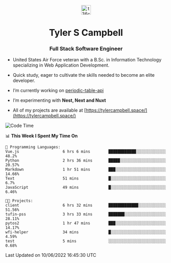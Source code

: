 <p align="center">
<a href="https://www.linkedin.com/in/t36campbell" target="blank"><img align="center" src="https://ik.imagekit.io/t36campbell/Portfolio/linkedin.png.original_m8bbGgPh6.png" alt="t36campbell" height="30" width="30" /></a>
</p>
<h1 align="center">Tyler S Campbell</h1>
<h3 align="center">Full Stack Software Engineer</h3>

* United States Air Force veteran with a B.Sc. in Information Technology specializing in Web Application Development. 

* Quick study, eager to cultivate the skills needed to become an elite developer.

* I’m currently working on [periodic-table-api](https://github.com/t36campbell/periodic-table-api)

* I’m experimenting with **Nest, Next and Nuxt**

* All of my projects are available at [https://tylercampbell.space/](https://tylercampbell.space/)

<!--START_SECTION:waka-->
![Code Time](http://img.shields.io/badge/Code%20Time-1%2C654%20hrs%209%20mins-blue)

📊 **This Week I Spent My Time On** 

```text
💬 Programming Languages: 
Vue.js                   6 hrs 6 mins        ████████████░░░░░░░░░░░░░   48.2% 
Python                   2 hrs 36 mins       █████░░░░░░░░░░░░░░░░░░░░   20.57% 
Markdown                 1 hr 51 mins        ███░░░░░░░░░░░░░░░░░░░░░░   14.66% 
Text                     51 mins             █░░░░░░░░░░░░░░░░░░░░░░░░   6.7% 
JavaScript               49 mins             █░░░░░░░░░░░░░░░░░░░░░░░░   6.46%

🐱‍💻 Projects: 
client                   6 hrs 32 mins       █████████████░░░░░░░░░░░░   51.56% 
tufin-pss                3 hrs 33 mins       ███████░░░░░░░░░░░░░░░░░░   28.11% 
pytos2                   1 hr 47 mins        ███░░░░░░░░░░░░░░░░░░░░░░   14.17% 
wfi-helper               34 mins             █░░░░░░░░░░░░░░░░░░░░░░░░   4.59% 
test                     5 mins              ░░░░░░░░░░░░░░░░░░░░░░░░░   0.68%

```


 Last Updated on 10/06/2022 16:45:30 UTC
<!--END_SECTION:waka-->
